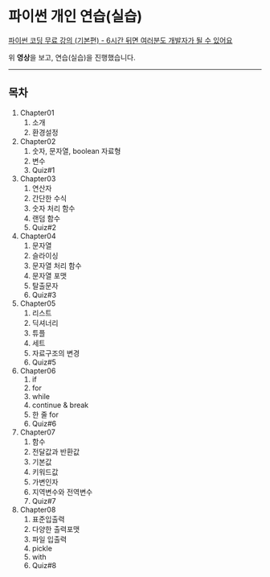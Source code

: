 파이썬 개인 연습(실습)
=====================

[파이썬 코딩 무료 강의 (기본편) - 6시간 뒤면 여러분도 개발자가 될 수 있어요](https://www.youtube.com/watch?v=kWiCuklohdY&list=WL&index=1)

위 **영상**을 보고, 연습(실습)을 진행했습니다.

-----------------------------------------------------------------

목차
------
1. Chapter01
    1. 소개
    2. 환경설정
1. Chapter02
    1. 숫자, 문자열, boolean 자료형
    2. 변수
    3. Quiz#1
1. Chapter03
    1. 연산자
    2. 간단한 수식
    3. 숫자 처리 함수
    4. 랜덤 함수
    5. Quiz#2
1. Chapter04
    1. 문자열
    2. 슬라이싱
    3. 문자열 처리 함수
    4. 문자열 포맷
    5. 탈출문자
    6. Quiz#3
1. Chapter05
    1. 리스트
    2. 딕셔너리
    3. 튜플
    4. 세트
    5. 자료구조의 변경
    6. Quiz#5
1. Chapter06
    1. if
    2. for
    3. while
    4. continue & break
    5. 한 줄 for
    6. Quiz#6
1. Chapter07
    1. 함수
    2. 전달값과 반환값
    3. 기본값
    4. 키워드값
    5. 가변인자
    6. 지역변수와 전역변수
    7. Quiz#7
1. Chapter08
    1. 표준입출력
    2. 다양한 출력포맷
    3. 파일 입출력
    4. pickle
    5. with
    6. Quiz#8
